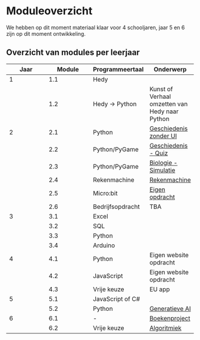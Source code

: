 # Moduleoverzicht

We hebben op dit moment materiaal klaar voor 4 schooljaren, jaar 5 en 6 zijn op dit moment ontwikkeling.



## Overzicht van modules per leerjaar

<table><thead><tr><th width="150">Jaar</th><th width="150">Module</th><th>Programmeertaal</th><th>Onderwerp</th></tr></thead><tbody><tr><td>1</td><td>1.1</td><td>Hedy</td><td></td></tr><tr><td></td><td>1.2</td><td>Hedy -> Python</td><td>Kunst of Verhaal omzetten van Hedy naar Python</td></tr><tr><td>2</td><td>2.1</td><td>Python</td><td><a href="https://felienne.gitbook.io/codasium/module-1.3-geschiedenis">Geschiedenis zonder UI</a></td></tr><tr><td></td><td>2.2</td><td>Python/PyGame</td><td><a href="https://felienne.gitbook.io/codasium/module-2.1-pygame-quiz">Geschiedenis - Quiz</a></td></tr><tr><td></td><td>2.3</td><td>Python/PyGame</td><td><a href="https://felienne.gitbook.io/codasium/module-2.2-pygame-biologie">Biologie - Simulatie</a></td></tr><tr><td></td><td>2.4</td><td>Rekenmachine</td><td><a href="https://felienne.gitbook.io/codasium/module-2.3-rekenmachine">Rekenmachine</a></td></tr><tr><td></td><td>2.5</td><td>Micro:bit</td><td><a href="https://felienne.gitbook.io/codasium/module-2.5-microbit">Eigen opdracht</a></td></tr><tr><td></td><td>2.6 </td><td>Bedrijfsopdracht</td><td>TBA</td></tr><tr><td>3</td><td>3.1</td><td>Excel</td><td></td></tr><tr><td></td><td>3.2</td><td>SQL</td><td></td></tr><tr><td></td><td>3.3</td><td>Python</td><td></td></tr><tr><td></td><td>3.4</td><td>Arduino</td><td></td></tr><tr><td>4</td><td>4.1</td><td>Python</td><td>Eigen website opdracht</td></tr><tr><td></td><td>4.2</td><td>JavaScript</td><td>Eigen website opdracht</td></tr><tr><td></td><td>4.3</td><td>Vrije keuze</td><td>EU app</td></tr><tr><td>5</td><td>5.1</td><td>JavaScript of C#</td><td></td></tr><tr><td></td><td>5.2</td><td>Python</td><td><a href="https://felienne.gitbook.io/codasium/module-5.1-tekstanalyse-1">Generatieve AI</a></td></tr><tr><td>6</td><td>6.1</td><td>-</td><td><a href="https://felienne.gitbook.io/codasium/module-6.1-boekenproject">Boekenproject</a></td></tr><tr><td></td><td>6.2</td><td>Vrije keuze</td><td><a href="https://felienne.gitbook.io/codasium/module-6.2-algoritmiek">Algoritmiek</a></td></tr></tbody></table>
